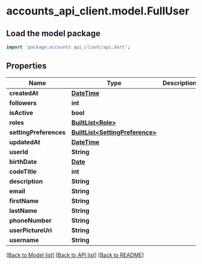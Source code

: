 # accounts_api_client.model.FullUser

## Load the model package
```dart
import 'package:accounts_api_client/api.dart';
```

## Properties
Name | Type | Description | Notes
------------ | ------------- | ------------- | -------------
**createdAt** | [**DateTime**](DateTime.md) |  | 
**followers** | **int** |  | 
**isActive** | **bool** |  | 
**roles** | [**BuiltList&lt;Role&gt;**](Role.md) |  | 
**settingPreferences** | [**BuiltList&lt;SettingPreference&gt;**](SettingPreference.md) |  | 
**updatedAt** | [**DateTime**](DateTime.md) |  | 
**userId** | **String** |  | 
**birthDate** | [**Date**](Date.md) |  | [optional] 
**codeTitle** | **int** |  | [optional] 
**description** | **String** |  | [optional] 
**email** | **String** |  | [optional] 
**firstName** | **String** |  | [optional] 
**lastName** | **String** |  | [optional] 
**phoneNumber** | **String** |  | [optional] 
**userPictureUri** | **String** |  | [optional] 
**username** | **String** |  | [optional] 

[[Back to Model list]](../README.md#documentation-for-models) [[Back to API list]](../README.md#documentation-for-api-endpoints) [[Back to README]](../README.md)


